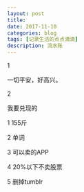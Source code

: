 ```yaml
---
layout: post
title: 
date: 2017-11-10
categories: blog
tags: [记录生活的点点滴滴]
description: 流水账
---
```


1 

一切平安，好高兴。

2

我要兑现的

1 155斤

2 单词

3 可以卖的APP

4 20%以下不卖股票

5 删掉tumblr

